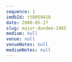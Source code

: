 ```yaml
---
sequence: 1
imdbId: tt0059418
date: 2008-05-27
slug: major-dundee-1965
medium: null
venue: null
venueNotes: null
mediumNotes: null
---
```


